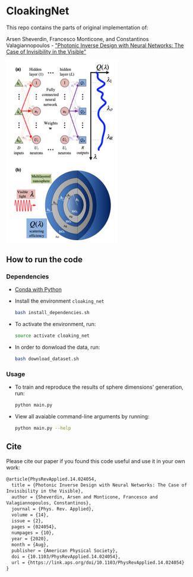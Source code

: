 # CloakingNet

This repo contains the parts of original implementation of:

Arsen Sheverdin, Francesco Monticone, and Constantinos Valagiannopoulos - ["Photonic Inverse Design with Neural Networks: The Case of Invisibility in the Visible"](https://journals.aps.org/prapplied/abstract/10.1103/PhysRevApplied.14.024054)

<p float="center">
<img width="300" src="media/schema.png" />
</p>
<!-- ![alt text](https://github.com/arsen-sheverdin/CloakingNet/blob/master/media/schema.png "Logo Title Text 1") -->

## How to run the code

### Dependencies 

- [Conda with Python](https://www.anaconda.com)  
- Install the environment `cloaking_net`

  ```bash
  bash install_dependencies.sh
  ```
- To activate the environment, run:
  ```bash
  source activate cloaking_net
  ```
- In order to donwload the data, run:
  ```bash
  bash download_dataset.sh
  ```

### Usage


- To train and reproduce the results of sphere dimensions' generation, run:
  ```bash
  python main.py
  ```
- View all avaiable command-line arguments by running:

  ``` bash
  python main.py --help
  ```    

## Cite

Please cite our paper if you found this code useful and use it in your own work:
```
@article{PhysRevApplied.14.024054,
  title = {Photonic Inverse Design with Neural Networks: The Case of Invisibility in the Visible},
  author = {Sheverdin, Arsen and Monticone, Francesco and Valagiannopoulos, Constantinos},
  journal = {Phys. Rev. Applied},
  volume = {14},
  issue = {2},
  pages = {024054},
  numpages = {10},
  year = {2020},
  month = {Aug},
  publisher = {American Physical Society},
  doi = {10.1103/PhysRevApplied.14.024054},
  url = {https://link.aps.org/doi/10.1103/PhysRevApplied.14.024054}
}
```




